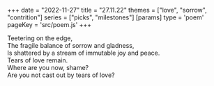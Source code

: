 +++
date = "2022-11-27"
title = "27.11.22"
themes = ["love", "sorrow", "contrition"]
series = ["picks", "milestones"]
[params]
  type = 'poem'
  pageKey = 'src/poem.js'
+++

Teetering on the edge,  
The fragile balance of sorrow and gladness,  
Is shattered by a stream of immutable joy and peace.  
Tears of love remain.  
Where are you now, shame?  
Are you not cast out by tears of love?

